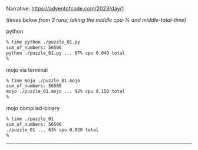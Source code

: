 Narrative:
<https://adventofcode.com/2023/day/1>

_(times below from 3 runs; taking the middle cpu-% and middle-total-time)_

python
``` zsh
% time python ./puzzle_01.py
sum_of_numbers: 56506
python ./puzzle_01.py ... 67% cpu 0.049 total
%
```
mojo via terminal
``` zsh
% time mojo ./puzzle_01.mojo
sum_of_numbers: 56506
mojo ./puzzle_01.mojo ... 92% cpu 0.150 total
%
```

mojo compiled-binary
```zsh
% time ./puzzle_01
sum_of_numbers: 56506
./puzzle_01 ... 63% cpu 0.020 total
% 
```

---